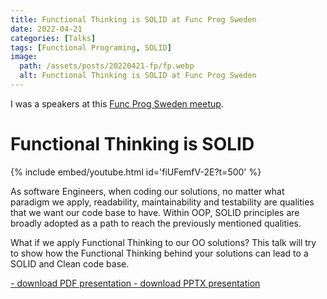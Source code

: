 ```yaml
---
title: Functional Thinking is SOLID at Func Prog Sweden
date: 2022-04-21
categories: [Talks]
tags: [Functional Programing, SOLID]
image:
  path: /assets/posts/20220421-fp/fp.webp
  alt: Functional Thinking is SOLID at Func Prog Sweden
---
```


I was a speakers at this [Func Prog Sweden meetup](https://www.meetup.com/Func-Prog-Sweden/events/284546377/).



# Functional Thinking is SOLID

{% include embed/youtube.html id='fiUFemfV-2E?t=500' %}

As software Engineers, when coding our solutions, no matter what paradigm we apply, readability, maintainability and testability are qualities that we want our code base to have.
Within OOP, SOLID principles are broadly adopted as a path to reach the previously mentioned qualities.

What if we apply Functional Thinking to our OO solutions? This talk will try to show how the Functional Thinking behind your solutions can lead to a SOLID and Clean code base.

<a href="/assets/posts/20220421-fp/%5Bdekoupled%5D%5BChiaradia%20Juan%5D%5BFP%5D%20Functional%20Thinking%20is%20SOLID.pdf" title="Download" download>
 <i class="fa-solid fa-download"></i> - download PDF presentation <i class="fa-solid fa-file-pdf"></i>
</a>

<a href="/assets/posts/20220421-fp/%5Bdekoupled%5D%5BChiaradia%20Juan%5D%5BFP%5D%20Functional%20Thinking%20is%20SOLID.pptx" title="Download" download>
 <i class="fa-solid fa-download"></i> - download PPTX presentation <i class="fa-solid fa-file-powerpoint"></i>
</a>

